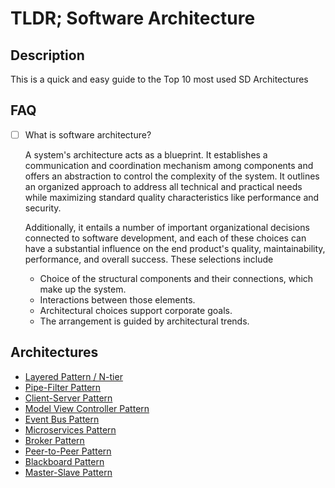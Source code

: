 # TLDR; Software Architecture

## Description

This is a quick and easy guide to the Top 10 most used SD Architectures

## FAQ

- [ ] What is software architecture?

  A system's architecture acts as a blueprint. It establishes a communication and coordination mechanism among components and offers an abstraction to control the complexity of the system.
  It outlines an organized approach to address all technical and practical needs while maximizing standard quality characteristics like performance and security.

  Additionally, it entails a number of important organizational decisions connected to software development, and each of these choices can have a substantial influence on the end product's quality, maintainability, performance, and overall success. These selections include

  - Choice of the structural components and their connections, which make up the system.
  - Interactions between those elements.
  - Architectural choices support corporate goals.
  - The arrangement is guided by architectural trends.

## Architectures

- [Layered Pattern / N-tier](/layered-pattern/README.md)
- [Pipe-Filter Pattern](/pipe-filter-pattern/README.md)
- [Client-Server Pattern](client-server-pattern/README.md)
- [Model View Controller Pattern](model-view-controller-pattern/README.md)
- [Event Bus Pattern](event-bus-pattern/README.md)
- [Microservices Pattern](microservices-pattern/README.md)
- [Broker Pattern](broker-pattern/README.md)
- [Peer-to-Peer Pattern](peer-to-peer-pattern/README.md)
- [Blackboard Pattern](blackboard-pattern/README.md)
- [Master-Slave Pattern](master-slave-pattern/README.md)
